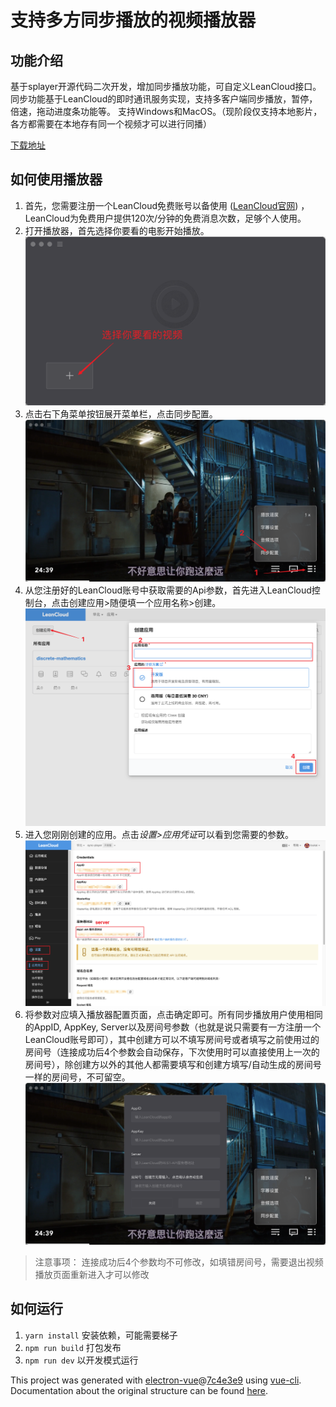 # 支持多方同步播放的视频播放器

## 功能介绍
基于splayer开源代码二次开发，增加同步播放功能，可自定义LeanCloud接口。
同步功能基于LeanCloud的即时通讯服务实现，支持多客户端同步播放，暂停，倍速，拖动进度条功能等。
支持Windows和MacOS。（现阶段仅支持本地影片，各方都需要在本地存有同一个视频才可以进行同播）

[下载地址](https://github.com/loukai99/shareplay-video-player/releases)

## 如何使用播放器
1. 首先，您需要注册一个LeanCloud免费账号以备使用 ([LeanCloud官网](https://www.leancloud.cn/)) ，LeanCloud为免费用户提供120次/分钟的免费消息次数，足够个人使用。
2. 打开播放器，首先选择你要看的电影开始播放。![](./READMEImage/0.png)
3. 点击右下角菜单按钮展开菜单栏，点击同步配置。![](./READMEImage/1.png)
4. 从您注册好的LeanCloud账号中获取需要的Api参数，首先进入LeanCloud控制台，点击创建应用>随便填一个应用名称>创建。![](./READMEImage/4.png)
5. 进入您刚刚创建的应用。点击*设置>应用凭证*可以看到您需要的参数。![](./READMEImage/3.png)
6. 将参数对应填入播放器配置页面，点击确定即可。所有同步播放用户使用相同的AppID, AppKey, Server以及房间号参数（也就是说只需要有一方注册一个LeanCloud账号即可），其中创建方可以不填写房间号或者填写之前使用过的房间号（连接成功后4个参数会自动保存，下次使用时可以直接使用上一次的房间号），除创建方以外的其他人都需要填写和创建方填写/自动生成的房间号一样的房间号，不可留空。![](./READMEImage/2.png)

> 注意事项：
> 连接成功后4个参数均不可修改，如填错房间号，需要退出视频播放页面重新进入才可以修改

## 如何运行
1. `yarn install` 安装依赖，可能需要梯子
2. `npm run build` 打包发布
3. `npm run dev` 以开发模式运行

This project was generated with [electron-vue](https://github.com/SimulatedGREG/electron-vue)@[7c4e3e9](https://github.com/SimulatedGREG/electron-vue/tree/7c4e3e90a772bd4c27d2dd4790f61f09bae0fcef) using [vue-cli](https://github.com/vuejs/vue-cli). Documentation about the original structure can be found [here](https://simulatedgreg.gitbooks.io/electron-vue/content/index.html).
